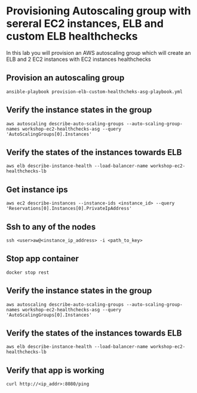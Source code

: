# Provisioning Autoscaling group with sereral EC2 instances, ELB and custom ELB healthchecks

In this lab you will provision an AWS autoscaling group which will create an ELB and 2 EC2 instances with EC2 instances healthchecks

## Provision an autoscaling group

```
ansible-playbook provision-elb-custom-healthcheks-asg-playbook.yml
```

## Verify the instance states in the group
```
aws autoscaling describe-auto-scaling-groups --auto-scaling-group-names workshop-ec2-healthchecks-asg --query 'AutoScalingGroups[0].Instances'
```

## Verify the states of the instances towards ELB
```
aws elb describe-instance-health --load-balancer-name workshop-ec2-healthchecks-lb 
``` 

## Get instance ips
```
aws ec2 describe-instances --instance-ids <instance_id> --query 'Reservations[0].Instances[0].PrivateIpAddress'
```

## Ssh to any of the nodes
```
ssh <user>aw@<instance_ip_address> -i <path_to_key>
```

## Stop app container
```
docker stop rest
```

## Verify the instance states in the group
```
aws autoscaling describe-auto-scaling-groups --auto-scaling-group-names workshop-ec2-healthchecks-asg --query 'AutoScalingGroups[0].Instances'
```

## Verify the states of the instances towards ELB
```
aws elb describe-instance-health --load-balancer-name workshop-ec2-healthchecks-lb
```

## Verify that app is working
```
curl http://<ip_addr>:8080/ping
```